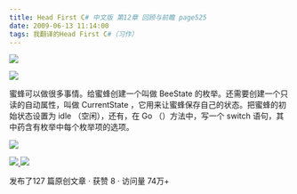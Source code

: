 ```yaml
---
title: Head First C# 中文版 第12章 回顾与前瞻 page525
date: 2009-06-13 11:14:00
tags: 我翻译的Head First C#（习作）
---
```

![](https://p-blog.csdn.net/images/p_blog_csdn_net/cuipengfei1/EntryImages/20090613/2009-06-13_10-53-06.jpg)

![](https://p-blog.csdn.net/images/p_blog_csdn_net/cuipengfei1/EntryImages/20090613/2009-06-13_11-05-14.jpg)

蜜蜂可以做很多事情。给蜜蜂创建一个叫做  BeeState  的枚举。还需要创建一个只读的自动属性，叫做  CurrentState
，它用来让蜜蜂保存自己的状态。把蜜蜂的初始状态设置为  idle  （空闲），还有，在  Go  （）方法中，写一个  switch
语句，其中药含有枚举中每个枚举项的选项。

  

![](https://p-blog.csdn.net/images/p_blog_csdn_net/cuipengfei1/EntryImages/20090613/2009-06-13_11-09-19.jpg)



[ ![](https://profile.csdnimg.cn/5/2/5/3_cuipengfei1)
![](https://g.csdnimg.cn/static/user-reg-year/1x/11.png)
](https://blog.csdn.net/cuipengfei1)



发布了127 篇原创文章  ·  获赞 8  ·  访问量 74万+

